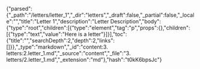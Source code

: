 {"parsed":{"_path":"/letters/letter_1","_dir":"letters","_draft":false,"_partial":false,"_locale":"","title":"Letter 1","description":"Letter Description","body":{"type":"root","children":[{"type":"element","tag":"p","props":{},"children":[{"type":"text","value":"Here is a letter"}]}],"toc":{"title":"","searchDepth":2,"depth":2,"links":[]}},"_type":"markdown","_id":"content:3. letters:2.letter_1.md","_source":"content","_file":"3. letters/2.letter_1.md","_extension":"md"},"hash":"t0kK6bpsJc"}